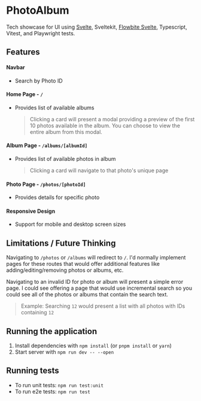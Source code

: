 # PhotoAlbum

Tech showcase for UI using [Svelte](https://svelte.dev), Sveltekit, [Flowbite Svelte](https://flowbite-svelte.com/), Typescript, Vitest, and Playwright tests.

## Features

#### Navbar

- Search by Photo ID

#### Home Page - `/`

- Provides list of available albums
  > Clicking a card will present a modal providing a preview of the first 10 photos available in the album. You can choose to view the entire album from this modal.

#### Album Page - `/albums/[albumId]`

- Provides list of available photos in album
  > Clicking a card will navigate to that photo's unique page

#### Photo Page - `/photos/[photoId]`

- Provides details for specific photo

#### Responsive Design

- Support for mobile and desktop screen sizes

## Limitations / Future Thinking

Navigating to `/photos` or `/albums` will redirect to `/`. I'd normally implement pages for these routes that would offer additional features like adding/editing/removing photos or albums, etc.

Navigating to an invalid ID for photo or album will present a simple error page. I could see offering a page that would use incremental search so you could see all of the photos or albums that contain the search text.

> Example: Searching `12` would present a list with all photos with IDs containing `12`

## Running the application

1. Install dependencies with `npm install` (or `pnpm install` or `yarn`)
2. Start server with `npm run dev -- --open`

## Running tests

- To run unit tests: `npm run test:unit`
- To run e2e tests: `npm run test`
